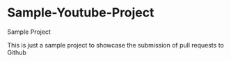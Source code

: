 # Sample-Youtube-Project
Sample Project

This is just a sample project to showcase the submission of pull requests to Github
